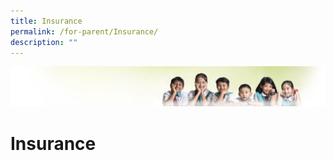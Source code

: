 ```yaml
---
title: Insurance
permalink: /for-parent/Insurance/
description: ""
---
```

![](/images/Banner.jpg)

Insurance
=========